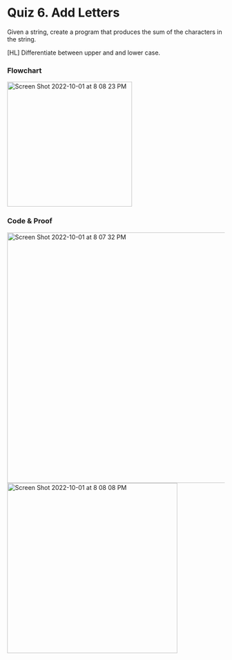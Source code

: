 # **Quiz 6. Add Letters**
Given a string, create a program that produces the sum of the characters in the string.

[HL]  Differentiate between upper and and lower case.


### Flowchart
<img width="289" alt="Screen Shot 2022-10-01 at 8 08 23 PM" src="https://user-images.githubusercontent.com/113817801/193406667-6261820a-62dd-4220-b559-4f6d5a6e3d47.png">


### Code & Proof
<img width="580" alt="Screen Shot 2022-10-01 at 8 07 32 PM" src="https://user-images.githubusercontent.com/113817801/193406637-098933ba-ec13-485c-baeb-15d669b94ebc.png">

<img width="394" alt="Screen Shot 2022-10-01 at 8 08 08 PM" src="https://user-images.githubusercontent.com/113817801/193406654-d1824467-8f5e-4985-94b1-eca0e31d1790.png">
